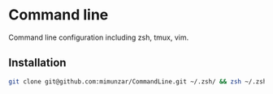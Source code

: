 Command line
============

Command line configuration including zsh, tmux, vim.

Installation
------------

```sh
git clone git@github.com:mimunzar/CommandLine.git ~/.zsh/ && zsh ~/.zsh/INSTALL.sh

```
